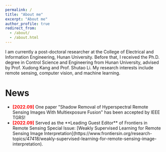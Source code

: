 ```yaml
---
permalink: /
title: "About me"
excerpt: "About me"
author_profile: true
redirect_from: 
  - /about/
  - /about.html
---
```


I am currently a post-doctoral researcher at the College of Electrical and Information Engineering, Hunan University. Before that, I received the Ph.D. degree in Control Science and Engineering from Hunan University, advised by Prof. Xudong Kang and Prof. Shutao Li. My research interests include remote sensing, computer vision, and machine learning.

News
======
<ul>
<li> <b><font color="#FF0000">[2022.09]</font></b> One paper "Shadow Removal of Hyperspectral Remote Sensing Images With Multiexposure Fusion" has been accepted by IEEE TGRS!</li>

<li> <b><font color="#FF0000">[2022.09]</font></b> Served as the **Leading Guest Editor** of Frontiers in Remote Sensing Special Issue: [Weakly Supervised Learning for Remote Sensing Image Interpretation](https://www.frontiersin.org/research-topics/47418/weakly-supervised-learning-for-remote-sensing-image-interpretation).</li>
</ul>
<br />


